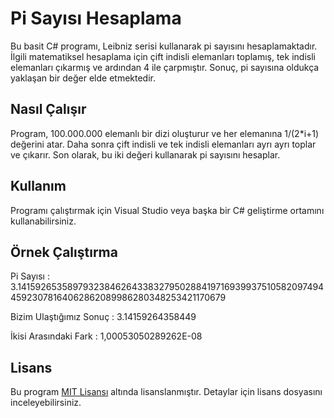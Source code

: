 # Pi Sayısı Hesaplama

Bu basit C# programı, Leibniz serisi kullanarak pi sayısını hesaplamaktadır. İlgili matematiksel hesaplama için çift indisli elemanları toplamış, tek indisli elemanları çıkarmış ve ardından 4 ile çarpmıştır. Sonuç, pi sayısına oldukça yaklaşan bir değer elde etmektedir.

## Nasıl Çalışır

Program, 100.000.000 elemanlı bir dizi oluşturur ve her elemanına 1/(2*i+1) değerini atar. Daha sonra çift indisli ve tek indisli elemanları ayrı ayrı toplar ve çıkarır. Son olarak, bu iki değeri kullanarak pi sayısını hesaplar.

## Kullanım

Programı çalıştırmak için Visual Studio veya başka bir C# geliştirme ortamını kullanabilirsiniz.

## Örnek Çalıştırma

Pi Sayısı : 3.1415926535897932384626433832795028841971693993751058209749445923078164062862089986280348253421170679

Bizim Ulaştığımız Sonuç : 3.14159264358449

İkisi Arasındaki Fark : 1,00053050289262E-08

## Lisans

Bu program [MIT Lisansı](LICENSE) altında lisanslanmıştır. Detaylar için lisans dosyasını inceleyebilirsiniz.
